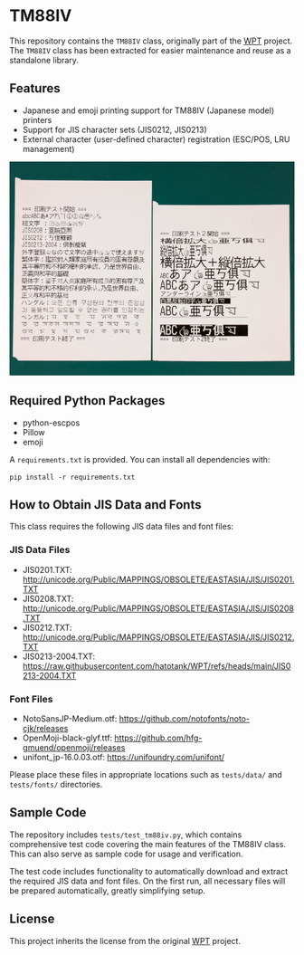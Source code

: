 # TM88IV

This repository contains the `TM88IV` class, originally part of the [WPT](https://github.com/hatotank/WPT) project. The `TM88IV` class has been extracted for easier maintenance and reuse as a standalone library.

## Features
- Japanese and emoji printing support for TM88IV (Japanese model) printers
- Support for JIS character sets (JIS0212, JIS0213)
- External character (user-defined character) registration (ESC/POS, LRU management)

![Print Sample](tm88iv_print_sample.jpg)

## Required Python Packages

- python-escpos
- Pillow
- emoji

A `requirements.txt` is provided. You can install all dependencies with:

```
pip install -r requirements.txt
```

## How to Obtain JIS Data and Fonts

This class requires the following JIS data files and font files:

### JIS Data Files
- JIS0201.TXT: http://unicode.org/Public/MAPPINGS/OBSOLETE/EASTASIA/JIS/JIS0201.TXT
- JIS0208.TXT: http://unicode.org/Public/MAPPINGS/OBSOLETE/EASTASIA/JIS/JIS0208.TXT
- JIS0212.TXT: http://unicode.org/Public/MAPPINGS/OBSOLETE/EASTASIA/JIS/JIS0212.TXT
- JIS0213-2004.TXT: https://raw.githubusercontent.com/hatotank/WPT/refs/heads/main/JIS0213-2004.TXT

### Font Files
- NotoSansJP-Medium.otf: https://github.com/notofonts/noto-cjk/releases
- OpenMoji-black-glyf.ttf: https://github.com/hfg-gmuend/openmoji/releases
- unifont_jp-16.0.03.otf: https://unifoundry.com/unifont/

Please place these files in appropriate locations such as `tests/data/` and `tests/fonts/` directories.

## Sample Code

The repository includes `tests/test_tm88iv.py`, which contains comprehensive test code covering the main features of the TM88IV class. This can also serve as sample code for usage and verification.

The test code includes functionality to automatically download and extract the required JIS data and font files. On the first run, all necessary files will be prepared automatically, greatly simplifying setup.

## License
This project inherits the license from the original [WPT](https://github.com/hatotank/WPT) project.